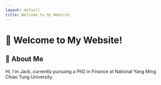 ```yaml
---
layout: default
title: Welcome to My Website
---
```


# 🚀 Welcome to My Website!



## 📌 About Me

Hi, I'm Jack, currently pursuing a PhD in Finance at National Yang Ming Chiao Tung University.





















